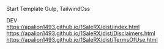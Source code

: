 Start Template Gulp, TailwindCss

DEV <br/>
https://apalion1493.github.io/1SaleRX/dist/index.html  <br/>
https://apalion1493.github.io/1SaleRX/dist/Disclaimers.html <br/>
https://apalion1493.github.io/1SaleRX/dist/TermsOfUse.html <br/>
